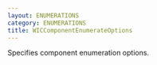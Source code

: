 ```yaml
---
layout: ENUMERATIONS
category: ENUMERATIONS
title: WICComponentEnumerateOptions
---
```


Specifies component enumeration options.
